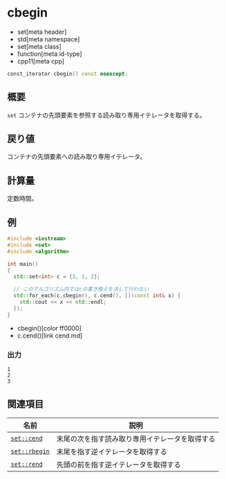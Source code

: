 # cbegin
* set[meta header]
* std[meta namespace]
* set[meta class]
* function[meta id-type]
* cpp11[meta cpp]

```cpp
const_iterator cbegin() const noexcept;
```


## 概要
`set` コンテナの先頭要素を参照する読み取り専用イテレータを取得する。


## 戻り値
コンテナの先頭要素への読み取り専用イテレータ。


## 計算量
定数時間。


## 例
```cpp example
#include <iostream>
#include <set>
#include <algorithm>

int main()
{
  std::set<int> c = {3, 1, 2};

  // このアルゴリズム内ではcの書き換えを決して行わない
  std::for_each(c.cbegin(), c.cend(), [](const int& x) {
    std::cout << x << std::endl;
  });
}
```
* cbegin()[color ff0000]
* c.cend()[link cend.md]

### 出力
```
1
2
3
```

## 関連項目

| 名前                       | 説明                             |
|----------------------------|----------------------------------|
| [`set::cend`](cend.md)     | 末尾の次を指す読み取り専用イテレータを取得する |
| [`set::rbegin`](rbegin.md) | 末尾を指す逆イテレータを取得する |
| [`set::rend`](rend.md)     | 先頭の前を指す逆イテレータを取得する |

